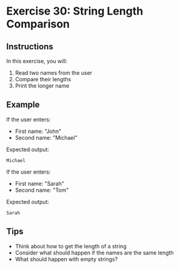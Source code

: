# Exercise 30: String Length Comparison

## Instructions
In this exercise, you will:
1. Read two names from the user
2. Compare their lengths
3. Print the longer name

## Example
If the user enters:
- First name: "John"
- Second name: "Michael"

Expected output:
```
Michael
```

If the user enters:
- First name: "Sarah"
- Second name: "Tom"

Expected output:
```
Sarah
```

## Tips
- Think about how to get the length of a string
- Consider what should happen if the names are the same length
- What should happen with empty strings?
